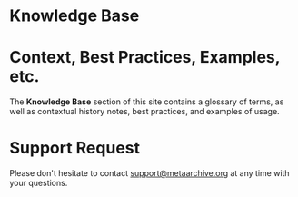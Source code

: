 Knowledge Base
==============

Context, Best Practices, Examples, etc.
=======================================

The **Knowledge Base** section of this site contains a glossary of terms, as well as contextual history notes, best practices, and examples of usage.

Support Request
===============

Please don't hesitate to contact [support@metaarchive.org](mailto:support@metaarchive.org) at any time with your questions.

